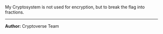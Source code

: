 My Cryptosystem is not used for encryption, but to break the flag into fractions.

---
**Author:** Cryptoverse Team